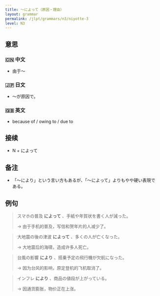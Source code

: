 ```yaml
---
title: 〜によって（原因・理由）
layout: grammar
permalink: /jlpt/grammars/n3/niyotte-3
level: N3
---
```


## 意思

### 🇨🇳 中文

- 由于〜

### 🇯🇵 日文

- 〜が原因で。

### 🇬🇧 英文

- because of / owing to / due to

## 接续

- N + によって

## 备注

- 「〜により」という言い方もあるが、「〜によって」よりもやや硬い表現である。

## 例句

> スマホの普及 **によって** 、手紙や年賀状を書く人が減った。
>
> → 由于手机的普及，写信和贺年片的人减少了。

> 大地震の後の津波 **によって** 、多くの人が亡くなった。
>
> → 大地震后的海啸，造成许多人死亡。

> 台風の影響 **により** 、搭乗予定の飛行機が欠航になった。
>
> → 因为台风的影响，原定登机的飞机取消了。

> インフレ **により** 、商品の値段が上がっている。
>
> → 因通货膨胀，物价正在上涨。

